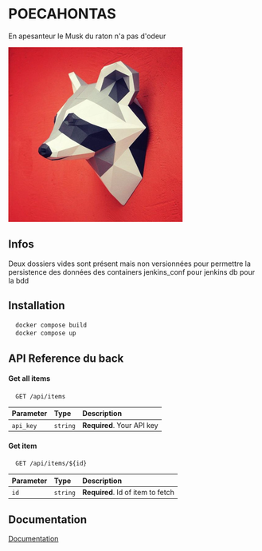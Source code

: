 
# POECAHONTAS

En apesanteur le Musk du raton n'a pas d'odeur


![Logo](img/logo.png)

## Infos
Deux dossiers vides sont présent mais non versionnées pour permettre la persistence des données des containers
jenkins_conf pour jenkins
db pour la bdd


## Installation


```bash
  docker compose build
  docker compose up
```
    
## API Reference du back

#### Get all items

```http
  GET /api/items
```

| Parameter | Type     | Description                |
| :-------- | :------- | :------------------------- |
| `api_key` | `string` | **Required**. Your API key |

#### Get item

```http
  GET /api/items/${id}
```

| Parameter | Type     | Description                       |
| :-------- | :------- | :-------------------------------- |
| `id`      | `string` | **Required**. Id of item to fetch |




## Documentation

[Documentation](https://linktodocumentation)

